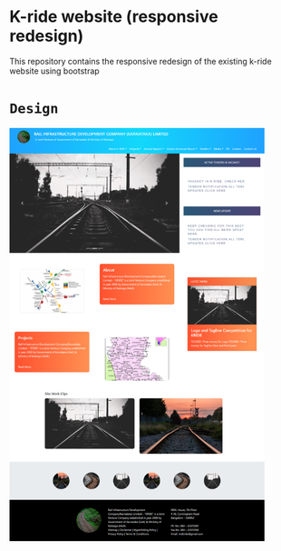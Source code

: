 # K-ride website (responsive redesign)

This repository contains the responsive redesign of the existing k-ride website using bootstrap

# `Design`
<img src="https://github.com/niththish/Designs/blob/main/kride%20website.png?raw=true" width="450px"/>
